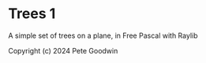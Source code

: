 # Trees 1

A simple set of trees on a plane, in Free Pascal with Raylib

Copyright (c) 2024 Pete Goodwin
